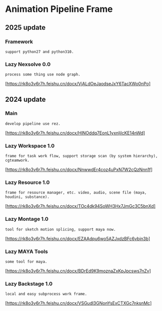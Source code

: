 # Animation Pipeline Frame
## 2025 update
### Framework
```text
support python27 and python310.
```
### Lazy Nexsolve 0.0
```text
process some thing use node graph.
```
[https://rk8o3v6r7h.feishu.cn/docx/VjALdOeJaodseJxY6TacXWo0nPo]
## 2024 update
### Main
```text
develop pipeline use rez.
```
[https://rk8o3v6r7h.feishu.cn/docx/HlNOddq7EonL1yxnIjlcKE14nWd]
### Lazy Workspace 1.0
```text
frame for task work flow, support storage scan (by system hierarchy), cgteamwork.
```
[https://rk8o3v6r7h.feishu.cn/docx/NnwwdEr4coz4uPxN7W2cQzNnn1f]
### Lazy Resource 1.0
```text
frame for resource manager, etc. video, audio, scene file (maya, houdini, substance).
```
[https://rk8o3v6r7h.feishu.cn/docx/TOc4dk94SoWH3Hx7JmGc3C5bnXd]
### Lazy Montage 1.0
```text
tool for sketch motion splicing, support maya now.
```
[https://rk8o3v6r7h.feishu.cn/docx/EZAAdpu6wo5AZJxdzBFc6vbin3b]
### Lazy MAYA Tools
```text
some tool for maya.
```
[https://rk8o3v6r7h.feishu.cn/docx/BDrEd9K9moznaZxKpJpcsws7nZv]
### Lazy Backstage 1.0
```text
local and easy subprocess work frame.
```
[https://rk8o3v6r7h.feishu.cn/docx/VSGudl3GNonYsExCTXGc7nksnMc]
